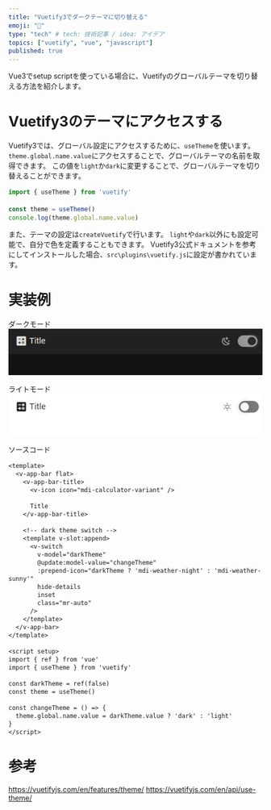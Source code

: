```yaml
---
title: "Vuetify3でダークテーマに切り替える"
emoji: "🌙"
type: "tech" # tech: 技術記事 / idea: アイデア
topics: ["vuetify", "vue", "javascript"]
published: true
---
```


Vue3でsetup scriptを使っている場合に、Vuetifyのグローバルテーマを切り替える方法を紹介します。

# Vuetify3のテーマにアクセスする
Vuetify3では、グローバル設定にアクセスするために、`useTheme`を使います。
`theme.global.name.value`にアクセスすることで、グローバルテーマの名前を取得できます。
この値を`light`か`dark`に変更することで、グローバルテーマを切り替えることができます。

```js
import { useTheme } from 'vuetify'

const theme = useTheme()
console.log(theme.global.name.value)
```

また、テーマの設定は`createVuetify`で行います。
`light`や`dark`以外にも設定可能で、自分で色を定義することもできます。
Vuetify3公式ドキュメントを参考にしてインストールした場合、`src\plugins\vuetify.js`に設定が書かれています。


# 実装例
ダークモード
![picture 1](/images/vuetify-dark-switch/vuetify-theme-dark.png)

ライトモード
![picture 2](/images/vuetify-dark-switch/vuetify-theme-light.png)  

ソースコード
```vue
<template>
  <v-app-bar flat>
    <v-app-bar-title>
      <v-icon icon="mdi-calculator-variant" />

      Title
    </v-app-bar-title>

    <!-- dark theme switch -->
    <template v-slot:append>
      <v-switch
        v-model="darkTheme"
        @update:model-value="changeTheme"
        :prepend-icon="darkTheme ? 'mdi-weather-night' : 'mdi-weather-sunny'"
        hide-details
        inset
        class="mr-auto"
      />
    </template>
  </v-app-bar>
</template>

<script setup>
import { ref } from 'vue'
import { useTheme } from 'vuetify'

const darkTheme = ref(false)
const theme = useTheme()

const changeTheme = () => {
  theme.global.name.value = darkTheme.value ? 'dark' : 'light'
}
</script>
```

# 参考
https://vuetifyjs.com/en/features/theme/
https://vuetifyjs.com/en/api/use-theme/